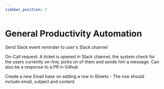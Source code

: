 ```yaml
---
sidebar_position: 3
---
```


# General Productivity Automation

Send Slack event reminder to user's Slack channel

On-Call request: A ticket is opened in Slack channel, the system check for the users currently on-line, picks on of them and sends him a message. Can also be a response to a PR in Github

Create a new Email base on adding a row in Sheets - The row should include email, subject and content.
